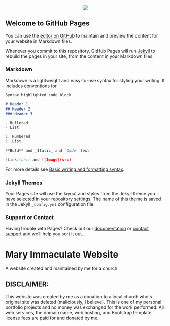 <p align="center">
    <img src="https://img.shields.io/github/repo-size/ADolbyB/micc?label=Repo%20Size&logo=github&logoColor=lightgreen">
</p>


## Welcome to GitHub Pages

You can use the [editor on GitHub](https://github.com/ADolbyB/adolbyb.github.io/edit/main/README.md) to maintain and preview the content for your website in Markdown files.

Whenever you commit to this repository, GitHub Pages will run [Jekyll](https://jekyllrb.com/) to rebuild the pages in your site, from the content in your Markdown files.

### Markdown

Markdown is a lightweight and easy-to-use syntax for styling your writing. It includes conventions for

```markdown
Syntax highlighted code block

# Header 1
## Header 2
### Header 3

- Bulleted
- List

1. Numbered
2. List

**Bold** and _Italic_ and `Code` text

[Link](url) and ![Image](src)
```

For more details see [Basic writing and formatting syntax](https://docs.github.com/en/github/writing-on-github/getting-started-with-writing-and-formatting-on-github/basic-writing-and-formatting-syntax).

### Jekyll Themes

Your Pages site will use the layout and styles from the Jekyll theme you have selected in your [repository settings](https://github.com/ADolbyB/adolbyb.github.io/settings/pages). The name of this theme is saved in the Jekyll `_config.yml` configuration file.

### Support or Contact

Having trouble with Pages? Check out our [documentation](https://docs.github.com/categories/github-pages-basics/) or [contact support](https://support.github.com/contact) and we’ll help you sort it out.

# Mary Immaculate Website

A website created and maintained by me for a church.

## DISCLAIMER: 
This website was created by me as a donation to a local church who's original site was deleted (maliciously, I believe). This is one of my personal portfolio projects and no money was exchanged for the work performed. All web services, the domain name, web hosting, and Bootstrap template license fees are paid for and donated by me.